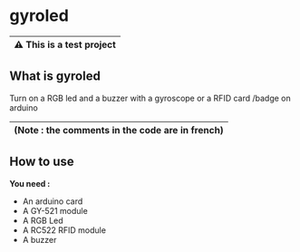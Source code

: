 # gyroled

| :warning: This is a test project 
|---

What is gyroled
---------------------
Turn on a RGB led and a buzzer with a gyroscope or a RFID card /badge on arduino

| (Note : the comments in the code are in french)
|---

How to use
--------------------

**You need :**

- An arduino card
- A GY-521 module
- A RGB Led
- A RC522 RFID module
- A buzzer
